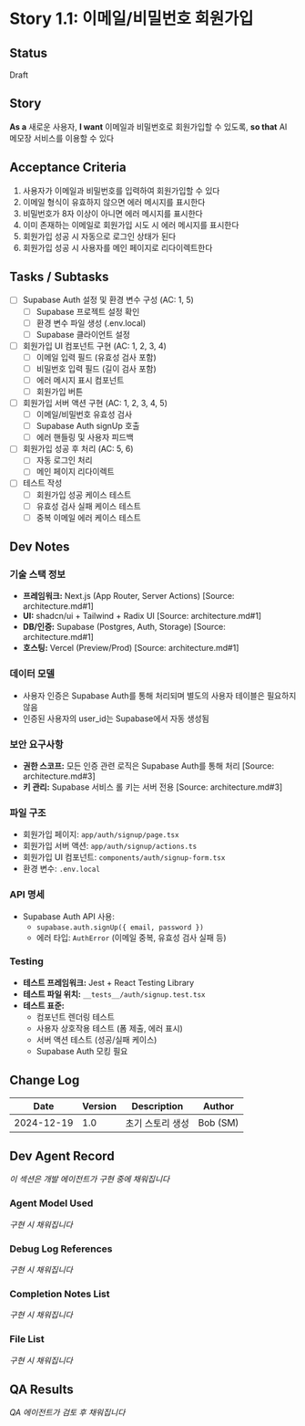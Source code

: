 # Story 1.1: 이메일/비밀번호 회원가입

## Status
Draft

## Story
**As a** 새로운 사용자,
**I want** 이메일과 비밀번호로 회원가입할 수 있도록,
**so that** AI 메모장 서비스를 이용할 수 있다

## Acceptance Criteria
1. 사용자가 이메일과 비밀번호를 입력하여 회원가입할 수 있다
2. 이메일 형식이 유효하지 않으면 에러 메시지를 표시한다
3. 비밀번호가 8자 이상이 아니면 에러 메시지를 표시한다
4. 이미 존재하는 이메일로 회원가입 시도 시 에러 메시지를 표시한다
5. 회원가입 성공 시 자동으로 로그인 상태가 된다
6. 회원가입 성공 시 사용자를 메인 페이지로 리다이렉트한다

## Tasks / Subtasks
- [ ] Supabase Auth 설정 및 환경 변수 구성 (AC: 1, 5)
  - [ ] Supabase 프로젝트 설정 확인
  - [ ] 환경 변수 파일 생성 (.env.local)
  - [ ] Supabase 클라이언트 설정
- [ ] 회원가입 UI 컴포넌트 구현 (AC: 1, 2, 3, 4)
  - [ ] 이메일 입력 필드 (유효성 검사 포함)
  - [ ] 비밀번호 입력 필드 (길이 검사 포함)
  - [ ] 에러 메시지 표시 컴포넌트
  - [ ] 회원가입 버튼
- [ ] 회원가입 서버 액션 구현 (AC: 1, 2, 3, 4, 5)
  - [ ] 이메일/비밀번호 유효성 검사
  - [ ] Supabase Auth signUp 호출
  - [ ] 에러 핸들링 및 사용자 피드백
- [ ] 회원가입 성공 후 처리 (AC: 5, 6)
  - [ ] 자동 로그인 처리
  - [ ] 메인 페이지 리다이렉트
- [ ] 테스트 작성
  - [ ] 회원가입 성공 케이스 테스트
  - [ ] 유효성 검사 실패 케이스 테스트
  - [ ] 중복 이메일 에러 케이스 테스트

## Dev Notes

### 기술 스택 정보
- **프레임워크:** Next.js (App Router, Server Actions) [Source: architecture.md#1]
- **UI:** shadcn/ui + Tailwind + Radix UI [Source: architecture.md#1]
- **DB/인증:** Supabase (Postgres, Auth, Storage) [Source: architecture.md#1]
- **호스팅:** Vercel (Preview/Prod) [Source: architecture.md#1]

### 데이터 모델
- 사용자 인증은 Supabase Auth를 통해 처리되며 별도의 사용자 테이블은 필요하지 않음
- 인증된 사용자의 user_id는 Supabase에서 자동 생성됨

### 보안 요구사항
- **권한 스코프:** 모든 인증 관련 로직은 Supabase Auth를 통해 처리 [Source: architecture.md#3]
- **키 관리:** Supabase 서비스 롤 키는 서버 전용 [Source: architecture.md#3]

### 파일 구조
- 회원가입 페이지: `app/auth/signup/page.tsx`
- 회원가입 서버 액션: `app/auth/signup/actions.ts`
- 회원가입 UI 컴포넌트: `components/auth/signup-form.tsx`
- 환경 변수: `.env.local`

### API 명세
- Supabase Auth API 사용:
  - `supabase.auth.signUp({ email, password })`
  - 에러 타입: `AuthError` (이메일 중복, 유효성 검사 실패 등)

### Testing
- **테스트 프레임워크:** Jest + React Testing Library
- **테스트 파일 위치:** `__tests__/auth/signup.test.tsx`
- **테스트 표준:**
  - 컴포넌트 렌더링 테스트
  - 사용자 상호작용 테스트 (폼 제출, 에러 표시)
  - 서버 액션 테스트 (성공/실패 케이스)
  - Supabase Auth 모킹 필요

## Change Log
| Date | Version | Description | Author |
|------|---------|-------------|--------|
| 2024-12-19 | 1.0 | 초기 스토리 생성 | Bob (SM) |

## Dev Agent Record
*이 섹션은 개발 에이전트가 구현 중에 채워집니다*

### Agent Model Used
*구현 시 채워집니다*

### Debug Log References
*구현 시 채워집니다*

### Completion Notes List
*구현 시 채워집니다*

### File List
*구현 시 채워집니다*

## QA Results
*QA 에이전트가 검토 후 채워집니다*
